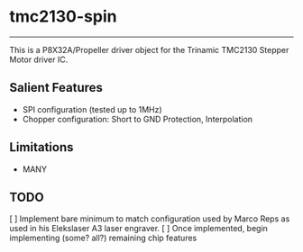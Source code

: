 # tmc2130-spin
---------------

This is a P8X32A/Propeller driver object for the Trinamic TMC2130 Stepper Motor driver IC.

## Salient Features

* SPI configuration (tested up to 1MHz)
* Chopper configuration: Short to GND Protection, Interpolation

## Limitations

* MANY

## TODO

[ ] Implement bare minimum to match configuration used by Marco Reps as used in his Elekslaser A3 laser engraver.
[ ] Once implemented, begin implementing (some? all?) remaining chip features

